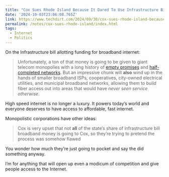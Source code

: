 ```yaml
---
title: "Cox Sues Rhode Island Because It Dared To Use Infrastructure Bill Money To Fund Broadband Competition"
date: '2024-10-03T23:06:08.765Z'
link: https://www.techdirt.com/2024/09/30/cox-sues-rhode-island-because-it-dared-to-use-infrastructure-bill-money-to-fund-broadband-competition/
permalink: /notes/cox-sues-rhode-island/index.html
tags:
  - Internet
  - Politics
---
```


On the Infrastructure bill allotting funding for broadband internet:

> Unfortunately, a ton of that money is going to be given to giant telecom monopolies with a long history of [empty promises](https://www.techdirt.com/2014/06/24/everytime-att-wants-federal-approval-merger-policy-it-promises-its-necessary-to-deliver-100-broadband-then-doesnt-deliver/) and [half-completed networks](https://www.techdirt.com/2020/10/06/mississippi-says-att-took-283-million-network-it-never-fully-deployed/). But an impressive chunk will **also** wind up in the hands of smaller broadband ISPs, cooperatives, city-owned electrical utilities, and municipal broadband networks, allowing them to build fiber access out into areas that would have _never seen service otherwise_.

High speed internet is no longer a luxury. It powers today’s world and everyone deserves to have access to affordable, fast internet.

Monopolistic corporations have other ideas:

> Cox is very upset that not **all** of the state’s share of infrastructure bill broadband money is going to Cox, so they’re trying to pretend the process was somehow flawed

You wonder how much they’re just going to pocket and say the did something anyway.

I’m for anything that will open up even a modicum of competition and give people access to the Internet.